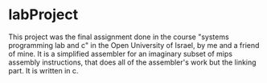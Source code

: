 # labProject
This project was the final assignment done in the course "systems programming lab and c" in the Open University of Israel, by me and a friend of mine.
It is a simplified assembler for an imaginary subset of mips assembly instructions, that does all of the assembler's work but the linking part. It is written in c.
